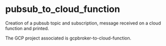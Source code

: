 # pubsub_to_cloud_function
Creation of a pubsub topic and subscription, message received on a cloud function and printed.

The GCP project associated is gcpbroker-to-cloud-function.
